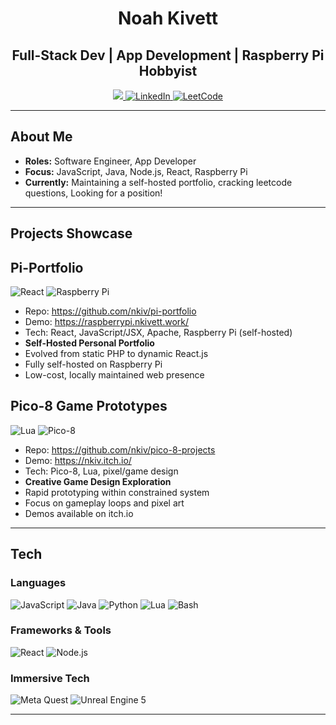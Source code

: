 <h1 align="center">Noah Kivett</h1>
<h2 align="center">Full-Stack Dev | App Development | Raspberry Pi Hobbyist</h2>

<p align="center">
  <a href="https://raspberrypi.nkivett.work/">
    <img src="https://img.shields.io/badge/Portfolio-9cf?style=for-the-badge&logo=persona&logoColor=white" />
  </a>
  <a href="https://linkedin.com/in/nkiv">
    <img src="https://img.shields.io/badge/LinkedIn-blue?style=for-the-badge&logo=linkedin&logoColor=white" alt="LinkedIn"/>
  </a>
  <a href="https://leetcode.com/u/ntop1/">
    <img src="https://img.shields.io/badge/LeetCode-FFA116?style=for-the-badge&logo=leetcode&logoColor=black" alt="LeetCode"/>
  </a>
</p>

---

## About Me
- **Roles:** Software Engineer, App Developer
- **Focus:** JavaScript, Java, Node.js, React, Raspberry Pi
- **Currently:** Maintaining a self-hosted portfolio, cracking leetcode questions, Looking for a position!

---

## Projects Showcase

## Pi-Portfolio
![React](https://img.shields.io/badge/React-61DAFB?style=round-square&logo=react&logoColor=black)
![Raspberry Pi](https://img.shields.io/badge/Raspberry%20Pi-C51A4A?style=round-square&logo=raspberry-pi)
- Repo: https://github.com/nkiv/pi-portfolio
- Demo: https://raspberrypi.nkivett.work/
- Tech: React, JavaScript/JSX, Apache, Raspberry Pi (self-hosted)
- **Self-Hosted Personal Portfolio**
- Evolved from static PHP to dynamic React.js
- Fully self-hosted on Raspberry Pi
- Low-cost, locally maintained web presence

## Pico-8 Game Prototypes
![Lua](https://img.shields.io/badge/Lua-2C2D72?style=round-square&logo=lua)
![Pico-8](https://img.shields.io/badge/Pico--8-FF004D?style=round-square)
- Repo: https://github.com/nkiv/pico-8-projects
- Demo: https://nkiv.itch.io/
- Tech: Pico-8, Lua, pixel/game design
- **Creative Game Design Exploration**
- Rapid prototyping within constrained system
- Focus on gameplay loops and pixel art
- Demos available on itch.io

---

## Tech

### Languages
![JavaScript](https://img.shields.io/badge/JavaScript-F7DF1E?style=round-square&logo=javascript&logoColor=black)
![Java](https://img.shields.io/badge/Java-ED8B00?style=round-square&logo=java&logoColor=white)
![Python](https://img.shields.io/badge/Python-3776AB?style=round-square&logo=python&logoColor=white)
![Lua](https://img.shields.io/badge/Lua-2C2D72?style=round-square&logo=lua)
![Bash](https://img.shields.io/badge/Bash-4EAA25?style=round-square&logo=gnu-bash&logoColor=white)

### Frameworks & Tools
![React](https://img.shields.io/badge/React-61DAFB?style=round-square&logo=react&logoColor=black)
![Node.js](https://img.shields.io/badge/Node.js-339933?style=round-square&logo=nodedotjs&logoColor=white)

### Immersive Tech
![Meta Quest](https://img.shields.io/badge/Meta%20Quest-1A73E8?style=round-square&logo=oculus&logoColor=white)
![Unreal Engine 5](https://img.shields.io/badge/Unreal%20Engine%205-000000?style=round-square&logo=unrealengine&logoColor=white&labelColor=000000)

---
